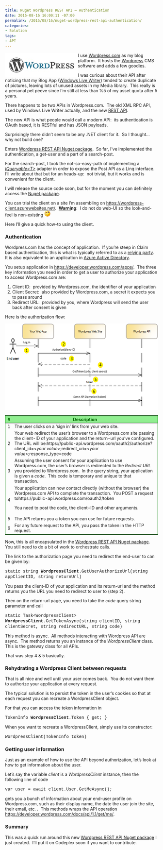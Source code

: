 ```yaml
---
title: Nuget Wordpress REST API – Authentication
date: 2015-08-16 16:00:11 -07:00
permalink: /2015/08/16/nuget-wordpress-rest-api-authentication/
categories:
- Solution
tags:
- API
---
```

<a href="/assets/posts/2015/3/nuget-wordpress-rest-api-authentication/wordpress_logo1.jpg"><img style="background-image:none;float:left;padding-top:0;padding-left:0;display:inline;padding-right:0;border-width:0;" title="wordpress_logo[1]" src="/assets/posts/2015/3/nuget-wordpress-rest-api-authentication/wordpress_logo1_thumb.jpg" alt="wordpress_logo[1]" width="240" height="80" align="left" border="0" /></a>I use <a href="http://wordpress.com/" target="_blank">Wordpress.com</a> as my blog platform.  It hosts the <a href="https://wordpress.org/" target="_blank">Wordpress</a> CMS software and adds a few goodies.

I was curious about their API after noticing that my Blog App (<a href="https://en.wikipedia.org/wiki/Windows_Live_Writer" target="_blank">Windows Live Writer</a>) tended to create duplicate of pictures, leaving lots of unused assets in my Media library.  This really is a personal pet peeve since I’m still at less than %5 of my asset quota after 5 years.

There happens to be two APIs in Wordpress.com.  The old XML RPC API, used by Windows Live Writer actually, and the new <a href="https://developer.wordpress.com/docs/api/" target="_blank">REST API</a>.

The new API is what people would call a modern API:  its authentication is OAuth based, it is RESTful and has JSON payloads.

Surprisingly there didn’t seem to be any .NET client for it.  So I thought…  why not build one?

Enters <a href="https://www.nuget.org/packages/WordpressRestApi/" target="_blank">Wordpress REST API Nuget package</a>.  So far, I’ve implemented the authentication, a get-user and a part of a search-post.

For the search-post, I took the not-so-easy-path of implementing a <a href="https://msdn.microsoft.com/en-us/library/vstudio/bb351562(v=vs.100).aspx" target="_blank"><em>IQueryable&lt;T&gt;</em></a> adapter in order to expose the Post API as a Linq interface.  I’ll write about that but for an heads-up:  not trivial, but it works and is convenient for the client.

I will release the source code soon, but for the moment you can definitely access the <a href="https://www.nuget.org/packages/WordpressRestApi/" target="_blank">Nuget package</a>.

You can trial the client on a site I’m assembling on <a title="https://wordpress-client.azurewebsites.net/" href="https://wordpress-client.azurewebsites.net/">https://wordpress-client.azurewebsites.net/</a>.  <strong><u>Warni</u>ng</strong>:  I do not do web-UI so the look-and-feel is non-existing <img class="wlEmoticon wlEmoticon-winkingsmile" src="/assets/posts/2015/3/nuget-wordpress-rest-api-authentication/wlemoticon-winkingsmile.png" alt="Winking smile" />

Here I’ll give a quick how-to using the client.
<h3>Authentication</h3>
Wordpress.com has the concept of application.  If you’re steep in Claim based authentication, this is what is typically referred to as a <a href="https://en.wikipedia.org/wiki/Relying_party" target="_blank">relying party</a>.  It is also equivalent to an application in <a href="https://msdn.microsoft.com/en-us/library/azure/dn151122.aspx" target="_blank">Azure Active Directory</a>.

You setup application in <a title="https://developer.wordpress.com/apps/" href="https://developer.wordpress.com/apps/">https://developer.wordpress.com/apps/</a>.  The three key information you need in order to get a user to authorize your application to access Wordpress.com are:
<ol>
	<li>Client ID:  provided by Wordpress.com, the identifier of your application</li>
	<li>Client Secret:  also provided by Wordpress.com, a secret it expects you to pass around</li>
	<li>Redirect URL:  provided by you, where Wordpress will send the user back after consent is given</li>
</ol>
Here is the authorization flow:

<a href="/assets/posts/2015/3/nuget-wordpress-rest-api-authentication/image47.png"><img style="background-image:none;padding-top:0;padding-left:0;display:inline;padding-right:0;border-width:0;" title="image" src="/assets/posts/2015/3/nuget-wordpress-rest-api-authentication/image_thumb47.png" alt="image" width="569" height="284" border="0" /></a>
<table style="border-collapse:collapse;border:green 1px solid;">
<thead>
<tr style="color:darkgreen;padding-left:10px;padding-right:10px;background-color:lightgreen;">
<th>#</th>
<th>Description</th>
</tr>
</thead>
<tbody>
<tr>
<td>1</td>
<td>The user clicks on a ‘sign in’ link from your web site.</td>
</tr>
<tr>
<td>2</td>
<td>Your web redirect the user’s browser to a Wordpress.com site passing the client-ID of your application and the return-url you’ve configured.  The URL will be:https://public-api.wordpress.com/oauth2/authorize?client_id=&lt;<em>your value</em>&gt;;redirect_uri=&lt;<em>your value</em>&gt;;response_type=code</td>
</tr>
<tr>
<td>3</td>
<td>Assuming the user consent for your application to use Wordpress.com, the user’s browser is redirected to the <em>Redirect URL</em> you provided to Wordpress.com.  In the query string, your application is given a <em>code</em>.  This code is temporary and unique to that transaction.</td>
</tr>
<tr>
<td>4</td>
<td>Your application can now contact directly (without the browser) the Wordpress.com API to complete the transaction.  You POST a request tohttps://public-api.wordpress.com/oauth2/token

You need to post the code, the client-ID and other arguments.</td>
</tr>
<tr>
<td>5</td>
<td>The API returns you a token you can use for future requests.</td>
</tr>
<tr>
<td>6</td>
<td>For any future request to the API, you pass the token in the HTTP request.</td>
</tr>
</tbody>
</table>
Now, this is all encapsulated in the <a href="https://www.nuget.org/packages/WordpressRestApi/" target="_blank">Wordpress REST API Nuget package</a>.  You still need to do a bit of work to orchestrate calls.

The link to the authorization page you need to redirect the end-user to can be given by:

<span style="font-family:Courier New;">static string <strong>WordpressClient</strong>.GetUserAuthorizeUrl(string appClientID, string returnUrl)</span>

You pass the client-ID of your application and its return-url and the method returns you the URL you need to redirect to user to (step 2).

Then on the return-url page, you need to take the <em>code</em> query string parameter and call

<span style="font-family:Courier New;">static Task&lt;WordpressClient&gt; <strong>WordpressClient</strong>.GetTokenAsync(string clientID, string clientSecret, string redirectURL, string code)</span>

This method is async.  All methods interacting with Wordpress API are async.  The method returns you an instance of the <em>WordpressClient</em> class.  This is the gateway class for all APIs.

That was step 4 &amp; 5 basically.
<h3>Rehydrating a Wordpress Client between requests</h3>
That is all nice and well until your user comes back.  You do not want them to authorize your application at every request.

The typical solution is to persist the token in the user’s cookies so that at each request you can recreate a WordpressClient object.

For that you can access the token information in

<span style="font-family:Courier New;">TokenInfo <strong>WordpressClient</strong>.Token { get; }</span>

When you want to recreate a WordpressClient, simply use its constructor:

<span style="font-family:Courier New;">WordpressClient(TokenInfo token)</span>
<h3>Getting user information</h3>
Just as an example of how to use the API beyond authorization, let’s look at how to get information about the user.

Let’s say the variable <em>client</em> is a <em>WordpressClient</em> instance, then the following line of code

<span style="font-family:Courier New;">var user = await client.User.GetMeAsync();</span>

gets you a bunch of information about your end-user profile on Wordpress.com, such as their display name, the date the user join the site, their email, etc. .  This methods wraps the API operation <a title="https://developer.wordpress.com/docs/api/1.1/get/me/" href="https://developer.wordpress.com/docs/api/1.1/get/me/">https://developer.wordpress.com/docs/api/1.1/get/me/</a>.
<h3>Summary</h3>
This was a quick run around this new <a href="https://www.nuget.org/packages/WordpressRestApi/" target="_blank">Wordpress REST API Nuget package</a> I just created.  I’ll put it on Codeplex soon if you want to contribute.